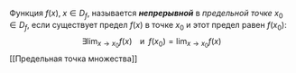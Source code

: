 Функция $f(x), \; x \in D_{f}$, называется ___непрерывной___ в _предельной точке_ $x_{0} \in D_{f}$, если существует предел $f(x)$ в точке $x_{0}$ и этот предел равен $f(x_{0})$:
$$
\exists \lim_{x \to x_{0} } f(x) \;\;\;\; \text{и} \;\;f(x_{0}) = \lim_{ x \to x_{0} } f(x) 
$$
[[Предельная точка множества]]